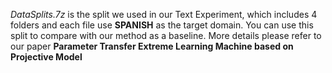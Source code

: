 *DataSplits.7z* is the split we used in our Text Experiment, which includes 4 folders and each file use **SPANISH** as the target domain.
You can use this split to compare with our method as a baseline. More details please refer to our paper **Parameter Transfer Extreme Learning Machine based on Projective Model**